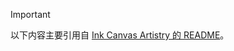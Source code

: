 > [!IMPORTANT]
>
> 以下内容主要引用自 [Ink Canvas Artistry 的 README](https://github.com/InkCanvas/Ink-Canvas-Artistry/README.md)。

